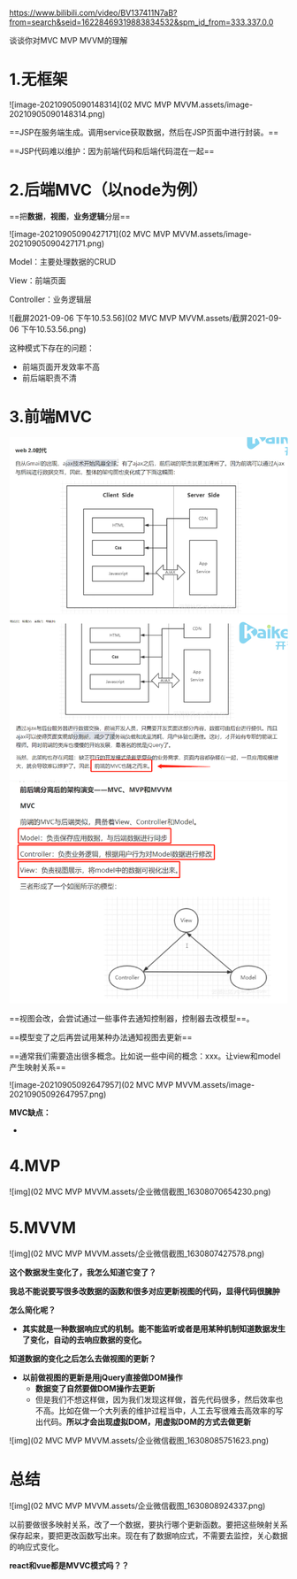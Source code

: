 https://www.bilibili.com/video/BV137411N7aB?from=search&seid=16228469319883834532&spm_id_from=333.337.0.0

谈谈你对MVC MVP MVVM的理解

# 1.无框架

![image-20210905090148314](02 MVC MVP MVVM.assets/image-20210905090148314.png)

==JSP在服务端生成。调用service获取数据，然后在JSP页面中进行封装。==

==JSP代码难以维护：因为前端代码和后端代码混在一起==

# 2.后端MVC（以node为例）

==把**数据**，**视图**，**业务逻辑**分层==

![image-20210905090427171](02 MVC MVP MVVM.assets/image-20210905090427171.png)

Model：主要处理数据的CRUD

View：前端页面

Controller：业务逻辑层

![截屏2021-09-06 下午10.53.56](02 MVC MVP MVVM.assets/截屏2021-09-06 下午10.53.56.png)



这种模式下存在的问题：

* 前端页面开发效率不高
* 前后端职责不清

# 3.前端MVC

<img src="02 MVC MVP MVVM.assets/image-20210905090734761.png" alt="image-20210905090734761" style="zoom: 67%;" />

<img src="02 MVC MVP MVVM.assets/企业微信截图_16308041553315.png" alt="img" style="zoom:75%;" />

<img src="02 MVC MVP MVVM.assets/企业微信截图_1630804335429.png" alt="img" style="zoom:79%;" />

==视图会改，会尝试通过一些事件去通知控制器，控制器去改模型==。

==模型变了之后再尝试用某种办法通知视图去更新==

==通常我们需要造出很多概念。比如说一些中间的概念：xxx。让view和model产生映射关系==

![image-20210905092647957](02 MVC MVP MVVM.assets/image-20210905092647957.png)

**MVC缺点：**

* 

# 4.MVP

![img](02 MVC MVP MVVM.assets/企业微信截图_16308070654230.png)

# 5.MVVM

![img](02 MVC MVP MVVM.assets/企业微信截图_1630807427578.png)

**这个数据发生变化了，我怎么知道它变了？**

**我总不能说要写很多改数据的函数和很多对应更新视图的代码，显得代码很臃肿**

**怎么简化呢？**

* **其实就是一种数据响应式的机制。能不能监听或者是用某种机制知道数据发生了变化，自动的去响应数据的变化。**

**知道数据的变化之后怎么去做视图的更新？**

* **以前做视图的更新是用jQuery直接做DOM操作**
  * **数据变了自然要做DOM操作去更新**
  * 但是我们不想这样做，因为我们发现这样做，首先代码很多，然后效率也不高。比如在做一个大列表的维护过程当中，人工去写很难去高效率的写出代码。**所以才会出现虚拟DOM，用虚拟DOM的方式去做更新**

![img](02 MVC MVP MVVM.assets/企业微信截图_16308085751623.png)

# 总结

![img](02 MVC MVP MVVM.assets/企业微信截图_1630808924337.png)

以前要做很多映射关系，改了一个数据，要执行哪个更新函数。要把这些映射关系保存起来，要把更改函数写出来。现在有了数据响应式，不需要去监控，关心数据的响应式变化。

**react和vue都是MVVC模式吗？？**





























